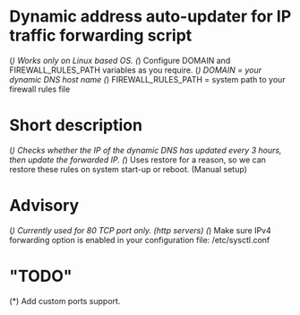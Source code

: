 Dynamic address auto-updater for IP traffic forwarding script
=============================================================
(*) Works only on Linux based OS.
(*) Configure DOMAIN and FIREWALL_RULES_PATH variables as you require.
(*) DOMAIN = your dynamic DNS host name
(*) FIREWALL_RULES_PATH = system path to your firewall rules file

Short description
=============================================================
(*) Checks whether the IP of the dynamic DNS has updated every 3 hours, then update the forwarded IP.
(*) Uses restore for a reason, so we can restore these rules on system start-up or reboot. (Manual setup)

Advisory
=============================================================
(*) Currently used for 80 TCP port only. (http servers)
(*) Make sure IPv4 forwarding option is enabled in your configuration file: /etc/sysctl.conf

"TODO"
=============================================================
(*) Add custom ports support.